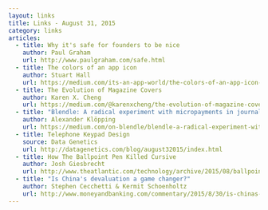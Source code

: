 ```yaml
---
layout: links
title: Links - August 31, 2015
category: links
articles:
  - title: Why it's safe for founders to be nice
    author: Paul Graham
    url: http://www.paulgraham.com/safe.html
  - title: The colors of an app icon
    author: Stuart Hall
    url: https://medium.com/its-an-app-world/the-colors-of-an-app-icon-b5e8805958d7
  - title: The Evolution of Magazine Covers
    author: Karen X. Cheng
    url: https://medium.com/@karenxcheng/the-evolution-of-magazine-covers-d55514210a57
  - title: "Blendle: A radical experiment with micropayments in journalism, 365 days later"
    author: Alexander Klöpping
    url: https://medium.com/on-blendle/blendle-a-radical-experiment-with-micropayments-in-journalism-365-days-later-f3b799022edc
  - title: Telephone Keypad Design
    source: Data Genetics
    url: http://datagenetics.com/blog/august32015/index.html
  - title: How The Ballpoint Pen Killed Cursive
    author: Josh Giesbrecht
    url: http://www.theatlantic.com/technology/archive/2015/08/ballpoint-pens-object-lesson-history-handwriting/402205/?single_page=true
  - title: "Is China's devaluation a game changer?"
    author: Stephen Cecchetti & Kermit Schoenholtz
    url: http://www.moneyandbanking.com/commentary/2015/8/30/is-chinas-devaluation-a-game-changer
---
```

